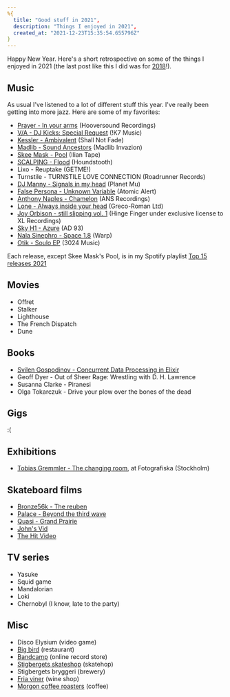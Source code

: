 ```yaml
---
%{
  title: "Good stuff in 2021",
  description: "Things I enjoyed in 2021",
  created_at: "2021-12-23T15:35:54.655796Z"
}
---
```


Happy New Year. Here's a short retrospective on some of the things I
enjoyed in 2021 (the last post like this I did was for [2018](/posts/2019-01-01-good-stuff-in-2018.html)!).

## Music

As usual I've listened to a lot of different stuff this year. I've really been getting into more jazz. Here are some of my favorites:

- [Prayer - In your arms](https://hooversoundrecordings.bandcamp.com/album/prayer-in-your-arms) (Hooversound Recordings)
- [V/A - DJ Kicks: Special Request](https://specialrequest187.bandcamp.com/album/dj-kicks-special-request) (!K7 Music)
- [Kessler - Ambivalent](https://kessleruk.bandcamp.com/album/ambivalent-ep) (Shall Not Fade)
- [Madlib - Sound Ancestors](https://madlib.bandcamp.com/album/sound-ancestors) (Madlib Invazion)
- [Skee Mask - Pool](https://iliantape.bandcamp.com/album/itlp09-pool) (Ilian Tape)
- [SCALPING - Flood](https://scalping.bandcamp.com/album/flood-2) (Houndstooth)
- Lixo - Reuptake (GETME!)
- Turnstile - TURNSTILE LOVE CONNECTION (Roadrunner Records)
- [DJ Manny - Signals in my head](https://djmanny1.bandcamp.com/album/signals-in-my-head) (Planet Mu)
- [False Persona - Unknown Variable](https://falsepersona.bandcamp.com/album/unknown-variable) (Atomic Alert)
- [Anthony Naples - Chamelon](https://anthonynaples.bandcamp.com/album/chameleon) (ANS Recordings)
- [Lone - Always inside your head](https://lone.bandcamp.com/album/always-inside-your-head) (Greco-Roman Ltd)
- [Joy Orbison - still slipping vol. 1](https://tossportal.bandcamp.com/album/still-slipping-vol-1) (Hinge Finger under exclusive license to XL Recordings)
- [Sky H1 - Azure](https://sky-h1.bandcamp.com/album/azure) (AD 93)
- [Nala Sinephro - Space 1.8](https://nalasinephro.bandcamp.com/album/space-18) (Warp)
- [Otik - Soulo EP](https://otik.bandcamp.com/album/soulo-ep) (3024 Music)

Each release, except Skee Mask's Pool, is in my Spotify playlist [Top 15 releases 2021](https://open.spotify.com/playlist/222ASRFDzTZFf7axxhAxq7?si=384574295af84cd9)

## Movies

- Offret
- Stalker
- Lighthouse
- The French Dispatch
- Dune

## Books

- [Svilen Gospodinov - Concurrent Data Processing in Elixir](https://pragprog.com/titles/sgdpelixir/concurrent-data-processing-in-elixir/)
- Geoff Dyer - Out of Sheer Rage: Wrestling with D. H. Lawrence
- Susanna Clarke - Piranesi
- Olga Tokarczuk - Drive your plow over the bones of the dead

## Gigs

:(

## Exhibitions

- [Tobias Gremmler - The changing room](https://www.fotografiska.com/sto/en/utstallningar/tobias-gremmler/), at Fotografiska (Stockholm)

## Skateboard films

- [Bronze56k - The reuben](https://youtu.be/_JN0qKzcfvU)
- [Palace - Beyond the third wave](https://youtu.be/Jm63skCJUiw)
- [Quasi - Grand Prairie](https://youtu.be/5NTdMwqmVL8)
- [John's Vid](https://youtu.be/nufgmoSNq0E)
- [The Hit Video](https://youtu.be/RIX0qiavVvo)

## TV series

- Yasuke
- Squid game
- Mandalorian
- Loki
- Chernobyl (I know, late to the party)

## Misc

- Disco Elysium (video game)
- [Big bird](https://www.instagram.com/big_bird_gbg) (restaurant)
- [Bandcamp](https://bandcamp.com/) (online record store)
- [Stigbergets skateshop](https://stigbergetskateshop.se/) (skatehop)
- Stigbergets bryggeri (brewery)
- [Fria viner](https://friaviner.se/) (wine shop)
- [Morgon coffee roasters](https://www.morgoncoffeeroasters.com/) (coffee)
